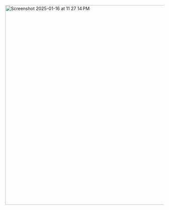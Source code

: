 <img width="634" alt="Screenshot 2025-01-16 at 11 27 14 PM" src="https://github.com/user-attachments/assets/1a7cea31-4994-44fc-b8db-a8c9b9d13e67" />
